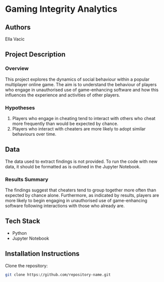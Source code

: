 # Gaming Integrity Analytics

## Authors
Ella Vacic

## Project Description

### Overview
This project explores the dynamics of social behaviour within a popular multiplayer online game. The aim is to understand the behaviour of players who engage in unauthorised use of game-enhancing software and how this influences the experience and activities of other players.

### Hypotheses
1. Players who engage in cheating tend to interact with others who cheat more frequently than would be expected by chance.
2. Players who interact with cheaters are more likely to adopt similar behaviours over time.

## Data
The data used to extract findings is not provided. To run the code with new data, it should be formatted as is outlined in the Jupyter Notebook.

### Results Summary
The findings suggest that cheaters tend to group together more often than expected by chance alone. Furthermore, as indicated by results, players are more likely to begin engaging in unauthorised use of game-enhancing software following interactions with those who already are.

## Tech Stack
- Python
- Jupyter Notebook

## Installation Instructions
Clone the repository:

   ```bash
   git clone https://github.com/repository-name.git
   ```


